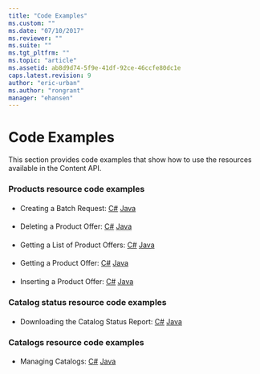 ```yaml
---
title: "Code Examples"
ms.custom: ""
ms.date: "07/10/2017"
ms.reviewer: ""
ms.suite: ""
ms.tgt_pltfrm: ""
ms.topic: "article"
ms.assetid: ab8d9d74-5f9e-41df-92ce-46ccfe80dc1e
caps.latest.revision: 9
author: "eric-urban"
ms.author: "rongrant"
manager: "ehansen"
---
```

# Code Examples
This section provides code examples that show how to use the resources available in the Content API.

### Products resource code examples

#### <a name="batch"></a>
*  Creating a Batch Request: [C#](../content-api/creating-a-batch-request-in-csharp.md) [Java](../content-api/creating-a-batch-request-in-java.md)  
#### <a name="delete"></a>
*  Deleting a Product Offer: [C#](../content-api/deleting-a-product-offer-in-csharp.md) [Java](../content-api/deleting-a-product-offer-in-java.md)  
#### <a name="list"></a>
*  Getting a List of Product Offers: [C#](../content-api/getting-a-list-of-product-offers-in-csharp.md) [Java](../content-api/getting-a-list-of-product-offers-in-java.md)  
#### <a name="get"></a>
*  Getting a Product Offer: [C#](../content-api/getting-a-product-offer-in-csharp.md) [Java](../content-api/getting-a-product-offer-in-java.md)  
#### <a name="insert"></a>
*  Inserting a Product Offer: [C#](../content-api/inserting-a-product-offer-in-csharp.md) [Java](../content-api/inserting-a-product-offer-in-java.md)  
### Catalog status resource code examples

#### <a name="status"></a>
*  Downloading the Catalog Status Report: [C#](../content-api/downloading-a-catalog-status-report-in-csharp.md) [Java](../content-api/downloading-a-catalog-status-report-in-java.md)  

### Catalogs resource code examples

#### <a name="catalog"></a>
*  Managing Catalogs: [C#](../content-api/managing-catalogs-in-csharp.md) [Java](../content-api/managing-catalogs-in-java.md)  
